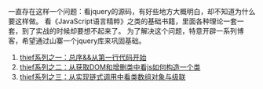 一直存在这样一个问题：看jquery的源码，有好些地方大概明白，却不知道为什么要这样做。
看《JavaScript语言精粹》之类的基础书籍，里面各种理论一套一套，到了实战的时候却要想不起来了。
为了解决这个问题，特意开辟一系列博客，希望通过山寨一个jquery库来巩固基础。

1. [thief系列之一：总序&&从第一行代码开始](https://github.com/youngwind/blog/issues/60)
2. [thief系列之二：从获取DOM和增删类中看js如何构造一个类](https://github.com/youngwind/blog/issues/63)
3. [thief系列之三：从实现链式调用中看类数组对象与级联](https://github.com/youngwind/blog/issues/69)